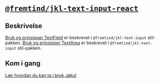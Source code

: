 # [`@fremtind/jkl-text-input-react`](https://fremtind.github.io/jokul/components/textfield/)

## Beskrivelse

[Bruk og prinsipper TextField](https://fremtind.github.io/jokul/components/textfield/) er beskrevet i `@fremtind/jkl-text-input` stil-pakken.
[Bruk og prinsipper TextArea](https://fremtind.github.io/jokul/components/textarea/) er beskrevet i `@fremtind/jkl-text-input` stil-pakken.

## Kom i gang

[Lær hvordan du kan ta i bruk Jøkul](https://fremtind.github.io/jokul/developer/getting-started/)
